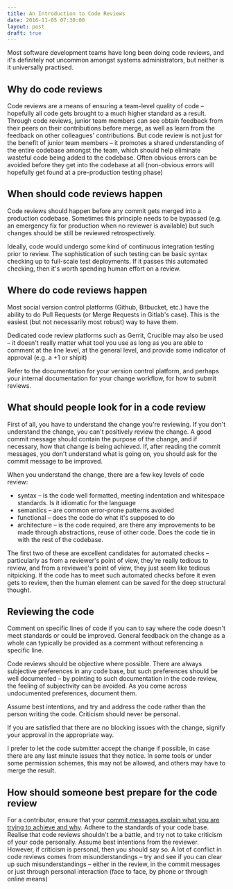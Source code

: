 ```yaml
---
title: An Introduction to Code Reviews
date: 2016-11-05 07:30:00
layout: post
draft: true
---
```

Most software development teams have long been doing code reviews, and
it's definitely not uncommon amongst systems administrators, but neither
is it universally practised.

## Why do code reviews

Code reviews are a means of ensuring a team-level quality of code &ndash;
hopefully all code gets brought to a much higher standard as a result.
Through code reviews, junior team members can see obtain feedback from
their peers on their contributions before merge, as well as learn
from the feedback on other colleagues' contributions. But code review
is not just for the benefit of junior team members &ndash; it promotes
a shared understanding of the entire codebase amongst the team,
which should help eliminate wasteful code being added to the codebase.
Often obvious errors can be avoided before they get into the
codebase at all (non-obvious errors will hopefully get found at a
pre-production testing phase)

## When should code reviews happen

Code reviews should happen before any commit gets merged into
a production codebase. Sometimes this principle needs to be
bypassed (e.g. an emergency fix for production when no reviewer
is available) but such changes should be still be reviewed
retrospectively.

Ideally, code would undergo some kind of continuous integration
testing prior to review. The sophistication of such testing
can be basic syntax checking up to full-scale test deployments.
If it passes this automated checking, then it's worth spending
human effort on a review.

## Where do code reviews happen

Most social version control platforms (Github, Bitbucket, etc.)
have the ability to do
Pull Requests (or Merge Requests in Gitlab's case). This is the
easiest (but not necessarily most robust) way to have them.

Dedicated code review platforms such as Gerrit, Crucible may
also be used &ndash; it doesn't really matter what tool you
use as long as you are able to comment at the line level, at
the general level, and provide some indicator of approval
(e.g. a +1 or shipit)

Refer to the documentation for your version control platform,
and perhaps your internal documentation for your change
workflow, for how to submit reviews.

## What should people look for in a code review

First of all, you have to understand the change you're reviewing.
If you don't understand the change, you can't positively review
the change. A good commit message should contain the purpose of
the change, and if necessary, how that change is being achieved.
If, after reading the commit messages, you don't understand what
is going on, you should ask for the commit message to be improved.

When you understand the change, there are a few key levels of
code review:

- syntax &ndash; is the code well formatted, meeting indentation and
  whitespace standards. Is it idiomatic for the language
- semantics &ndash; are common error-prone patterns avoided
- functional &ndash; does the code do what it's supposed to do
- architecture &ndash; is the code required, are there any improvements
  to be made through abstractions, reuse of other code. Does the
  code tie in with the rest of the codebase.

The first two of these are excellent candidates for automated checks &ndash;
particularly as from a reviewer's point of view, they're really
tedious to review, and from a reviewee's point of view, they just
seem like tedious nitpicking. If the code has to meet such automated
checks before it even gets to review, then the human element
can be saved for the deep structural thought.

## Reviewing the code

Comment on specific lines of code if you can to say where the
code doesn't meet standards or could be improved. General feedback
on the change as a whole can typically be provided as a comment
without referencing a specific line.

Code reviews should be objective where possible. There are always
subjective preferences in any code base, but such preferences should
be well documented &ndash; by pointing to such documentation in the code
review, the feeling of subjectivity can be avoided. As you come
across undocumented preferences, document them.

Assume best intentions, and try and address the code rather than
the person writing the code. Criticism should never be personal.

If you are satisfied that there are no blocking issues with the
change, signify your approval in the appropriate way.

I prefer to let the code submitter accept the change if possible,
in case there are any last minute issues that they notice. In some
tools or under some permission schemes, this may not be allowed,
and others may have to merge the result.

## How should someone best prepare for the code review

For a contributor, ensure that your [commit messages explain
what you are trying to achieve and why](http://chris.beams.io/posts/git-commit/).
Adhere to the standards
of your code base. Realise that code reviews shouldn't be a battle,
and try not to take criticism of your code personally. Assume best
intentions from the reviewer. However, if criticism
is personal, then you should say so. A lot of conflict in code
reviews comes from misunderstandings &ndash; try and see if you
can clear up such misunderstandings &ndash; either in the review, in the
commit messages or just through personal interaction (face to face,
by phone or through online means)
